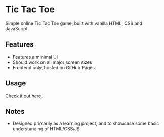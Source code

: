 # Tic Tac Toe

Simple online Tic Tac Toe game, built with vanilla HTML, CSS and JavaScript.

## Features

* Features a minimal UI
* Should work on all major screen sizes
* Frontend only, hosted on GitHub Pages.

## Usage

Check it out [here](igorplebanczyk.github.io/tic-tac-toe/).

## Notes

* Designed primarily as a learning project, and to showcase some basic understanding of HTML/CSS/JS
